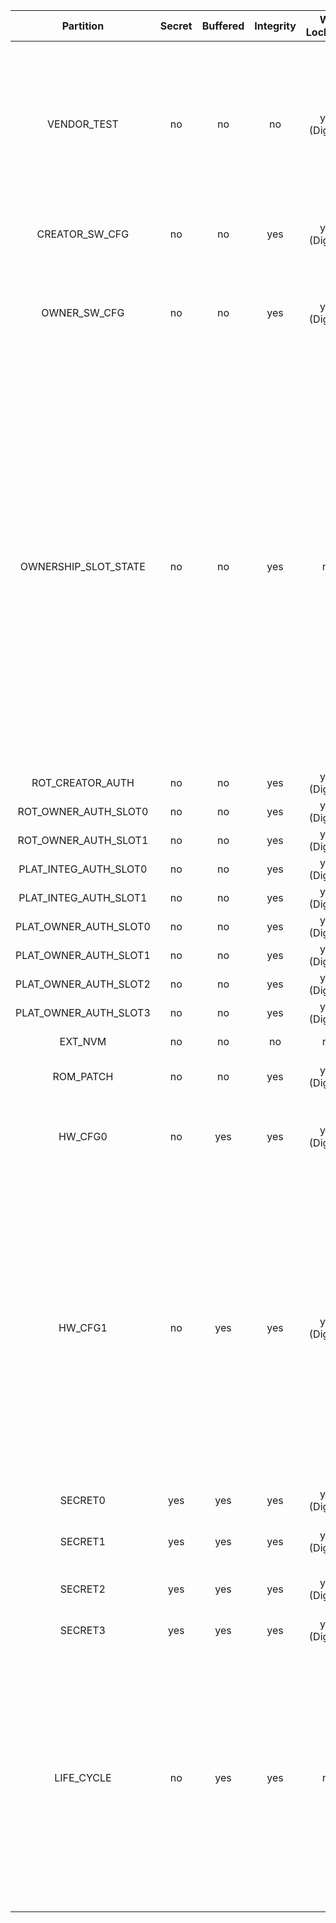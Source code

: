 <!--
DO NOT EDIT THIS FILE DIRECTLY.
It has been generated with ./util/topgen.py -t hw/top_darjeeling/data/top_darjeeling.hjson
-->

|       Partition       |  Secret  |  Buffered  |  Integrity  |  WR Lockable  |  RD Lockable  | Description                                                                                                                                                                                                                                                                                                                                                                                                                                                                                                                                                                                                                                                                                                                                                            |
|:---------------------:|:--------:|:----------:|:-----------:|:-------------:|:-------------:|:-----------------------------------------------------------------------------------------------------------------------------------------------------------------------------------------------------------------------------------------------------------------------------------------------------------------------------------------------------------------------------------------------------------------------------------------------------------------------------------------------------------------------------------------------------------------------------------------------------------------------------------------------------------------------------------------------------------------------------------------------------------------------|
|      VENDOR_TEST      |    no    |     no     |     no      | yes (Digest)  |   yes (CSR)   | Vendor test partition. This is reserved for manufacturing smoke checks. The OTP wrapper control logic inside prim_otp is allowed to read/write to this region. ECC uncorrectable errors seen on the functional prim_otp interface will not lead to an alert for this partition. Instead, such errors will be reported as correctable ECC errors.                                                                                                                                                                                                                                                                                                                                                                                                                       |
|    CREATOR_SW_CFG     |    no    |     no     |     yes     | yes (Digest)  |   yes (CSR)   | Software configuration partition. This is for device-specific calibration data. For example, clock, LDO, RNG.                                                                                                                                                                                                                                                                                                                                                                                                                                                                                                                                                                                                                                                          |
|     OWNER_SW_CFG      |    no    |     no     |     yes     | yes (Digest)  |   yes (CSR)   | Software configuration partition. This contains data that changes software behavior in the ROM, for example enabling defensive features in ROM or selecting failure modes if verification fails.                                                                                                                                                                                                                                                                                                                                                                                                                                                                                                                                                                       |
| OWNERSHIP_SLOT_STATE  |    no    |     no     |     yes     |      no       |   yes (CSR)   | SW managed asset ownership states partition.  Multibit enable value for the tracking the asset ownership states. Note that the states can be written multiple times in a device lifetime. The values to be written are engineered in the same way as the LC_CTRL state encoding words so that the ECC encoding remains valid even after updating the values.  The constants can be found in the lc_ctrl_state_pkg.sv package.  The programming order has to adhere to:  OWNERSHIP_ST_RAW (factory all-zero state) -> OWNERSHIP_ST_LOCKED0 -> OWNERSHIP_ST_RELEASED0 -> ... OWNERSHIP_ST_SCRAPPED  Note that if there are less than 4 slots available the higher slot states become logically equivalent to OWNERSHIP_SCRAPPED (firmware has to handle this correctly). |
|   ROT_CREATOR_AUTH    |    no    |     no     |     yes     | yes (Digest)  |   yes (CSR)   | Software managed creator partition.                                                                                                                                                                                                                                                                                                                                                                                                                                                                                                                                                                                                                                                                                                                                    |
| ROT_OWNER_AUTH_SLOT0  |    no    |     no     |     yes     | yes (Digest)  |   yes (CSR)   | Software managed owner slot 0 partition.                                                                                                                                                                                                                                                                                                                                                                                                                                                                                                                                                                                                                                                                                                                               |
| ROT_OWNER_AUTH_SLOT1  |    no    |     no     |     yes     | yes (Digest)  |   yes (CSR)   | Software managed owner slot 1 partition.                                                                                                                                                                                                                                                                                                                                                                                                                                                                                                                                                                                                                                                                                                                               |
| PLAT_INTEG_AUTH_SLOT0 |    no    |     no     |     yes     | yes (Digest)  |   yes (CSR)   | Software managed platform integrator slot 0 partition.                                                                                                                                                                                                                                                                                                                                                                                                                                                                                                                                                                                                                                                                                                                 |
| PLAT_INTEG_AUTH_SLOT1 |    no    |     no     |     yes     | yes (Digest)  |   yes (CSR)   | Software managed platform integrator slot 1 partition.                                                                                                                                                                                                                                                                                                                                                                                                                                                                                                                                                                                                                                                                                                                 |
| PLAT_OWNER_AUTH_SLOT0 |    no    |     no     |     yes     | yes (Digest)  |   yes (CSR)   | Software managed platform owner slot 0 partition.                                                                                                                                                                                                                                                                                                                                                                                                                                                                                                                                                                                                                                                                                                                      |
| PLAT_OWNER_AUTH_SLOT1 |    no    |     no     |     yes     | yes (Digest)  |   yes (CSR)   | Software managed platform owner slot 1 partition.                                                                                                                                                                                                                                                                                                                                                                                                                                                                                                                                                                                                                                                                                                                      |
| PLAT_OWNER_AUTH_SLOT2 |    no    |     no     |     yes     | yes (Digest)  |   yes (CSR)   | Software managed platform owner slot 2 partition.                                                                                                                                                                                                                                                                                                                                                                                                                                                                                                                                                                                                                                                                                                                      |
| PLAT_OWNER_AUTH_SLOT3 |    no    |     no     |     yes     | yes (Digest)  |   yes (CSR)   | Software managed platform owner slot 3 partition.                                                                                                                                                                                                                                                                                                                                                                                                                                                                                                                                                                                                                                                                                                                      |
|        EXT_NVM        |    no    |     no     |     no      |      no       |   yes (CSR)   | Anti-replay protection Strike Counters partition.                                                                                                                                                                                                                                                                                                                                                                                                                                                                                                                                                                                                                                                                                                                      |
|       ROM_PATCH       |    no    |     no     |     yes     | yes (Digest)  |   yes (CSR)   | ROM Patch Code section. May contain multiple signed ROM2 patches.                                                                                                                                                                                                                                                                                                                                                                                                                                                                                                                                                                                                                                                                                                      |
|        HW_CFG0        |    no    |    yes     |     yes     | yes (Digest)  |      no       | Hardware configuration 0 partition. This contains - DEVICE_ID: Unique device identifier. - MANUF_STATE: Vector for capturing the manufacturing status.                                                                                                                                                                                                                                                                                                                                                                                                                                                                                                                                                                                                                 |
|        HW_CFG1        |    no    |    yes     |     yes     | yes (Digest)  |      no       | Hardware configuration 1 partition. This contains EN_SRAM_IFETCH: Enable / disable execute from SRAM CSR switch. SOC_DBG_STATE: Multibit enable value for the SOC debug authorization. Note SOC_DBG_STATE will be written twice in a device lifetime. The values to be written are engineered in the same way as the LC_CTRL state encoding words: the ECC encoding remains valid even after writing the second value on top of the first.  The constants can be found in the lc_ctrl_state_pkg.sv package.  The programming order has to adhere to:  SOC_DBG_RAW -> SOC_DBG_PRE_PROD -> SOC_DBG_PROD.                                                                                                                                                                 |
|        SECRET0        |   yes    |    yes     |     yes     | yes (Digest)  | yes (Digest)  | Secret partition 0. This contains TEST lifecycle unlock tokens.                                                                                                                                                                                                                                                                                                                                                                                                                                                                                                                                                                                                                                                                                                        |
|        SECRET1        |   yes    |    yes     |     yes     | yes (Digest)  | yes (Digest)  | Secret partition 1. This contains the SRAM scrambling key seed.                                                                                                                                                                                                                                                                                                                                                                                                                                                                                                                                                                                                                                                                                                        |
|        SECRET2        |   yes    |    yes     |     yes     | yes (Digest)  | yes (Digest)  | Secret partition 2. This contains RMA unlock token, creator root key, and creator seed.                                                                                                                                                                                                                                                                                                                                                                                                                                                                                                                                                                                                                                                                                |
|        SECRET3        |   yes    |    yes     |     yes     | yes (Digest)  | yes (Digest)  | Secret partition 3. This contains the owner seed.                                                                                                                                                                                                                                                                                                                                                                                                                                                                                                                                                                                                                                                                                                                      |
|      LIFE_CYCLE       |    no    |    yes     |     yes     |      no       |      no       | Lifecycle partition. This contains lifecycle transition count and state. This partition cannot be locked since the life cycle state needs to advance to RMA in-field. Note that while this partition is not marked secret, it is not readable nor writeable via the DAI. Only the LC controller can access this partition, and even via the LC controller it is not possible to read the raw manufacturing life cycle state in encoded form, since that encoding is considered a netlist secret. The LC controller only exposes a decoded version of this state.                                                                                                                                                                                                       |
